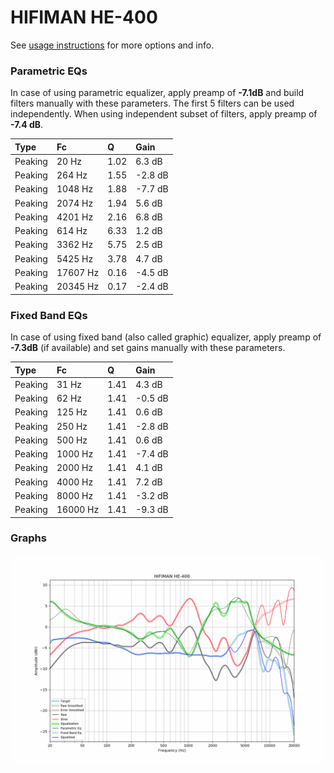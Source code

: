 # HIFIMAN HE-400
See [usage instructions](https://github.com/jaakkopasanen/AutoEq#usage) for more options and info.

### Parametric EQs
In case of using parametric equalizer, apply preamp of **-7.1dB** and build filters manually
with these parameters. The first 5 filters can be used independently.
When using independent subset of filters, apply preamp of **-7.4 dB**.

| Type    | Fc       |    Q | Gain    |
|:--------|:---------|:-----|:--------|
| Peaking | 20 Hz    | 1.02 | 6.3 dB  |
| Peaking | 264 Hz   | 1.55 | -2.8 dB |
| Peaking | 1048 Hz  | 1.88 | -7.7 dB |
| Peaking | 2074 Hz  | 1.94 | 5.6 dB  |
| Peaking | 4201 Hz  | 2.16 | 6.8 dB  |
| Peaking | 614 Hz   | 6.33 | 1.2 dB  |
| Peaking | 3362 Hz  | 5.75 | 2.5 dB  |
| Peaking | 5425 Hz  | 3.78 | 4.7 dB  |
| Peaking | 17607 Hz | 0.16 | -4.5 dB |
| Peaking | 20345 Hz | 0.17 | -2.4 dB |

### Fixed Band EQs
In case of using fixed band (also called graphic) equalizer, apply preamp of **-7.3dB**
(if available) and set gains manually with these parameters.

| Type    | Fc       |    Q | Gain    |
|:--------|:---------|:-----|:--------|
| Peaking | 31 Hz    | 1.41 | 4.3 dB  |
| Peaking | 62 Hz    | 1.41 | -0.5 dB |
| Peaking | 125 Hz   | 1.41 | 0.6 dB  |
| Peaking | 250 Hz   | 1.41 | -2.8 dB |
| Peaking | 500 Hz   | 1.41 | 0.6 dB  |
| Peaking | 1000 Hz  | 1.41 | -7.4 dB |
| Peaking | 2000 Hz  | 1.41 | 4.1 dB  |
| Peaking | 4000 Hz  | 1.41 | 7.2 dB  |
| Peaking | 8000 Hz  | 1.41 | -3.2 dB |
| Peaking | 16000 Hz | 1.41 | -9.3 dB |

### Graphs
![](./HIFIMAN%20HE-400.png)